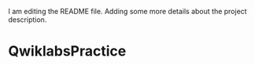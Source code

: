 I am editing the README file. Adding some more details about the project description.

# QwiklabsPractice
